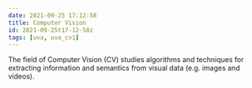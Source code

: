 ```yaml
---
date: 2021-09-25 17:12:58
title: Computer Vision
id: 2021-09-25t17-12-58z
tags: [uva, uva_cv1]
---
```


The field of Computer Vision (CV) studies algorithms and techniques for
extracting information and semantics from visual data (e.g. images and videos).
